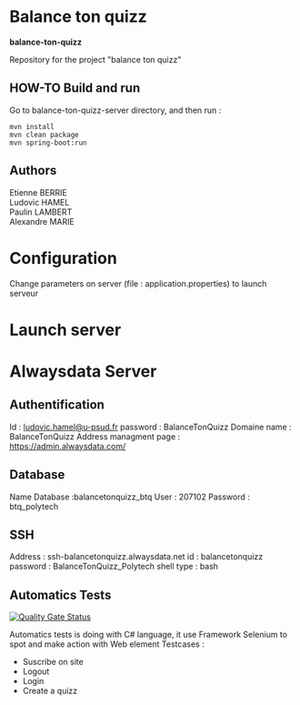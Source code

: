 # Balance ton quizz
**balance-ton-quizz**

Repository for the project "balance ton quizz"

## HOW-TO Build and run 

Go to balance-ton-quizz-server directory, and then run : 

```
mvn install
mvn clean package
mvn spring-boot:run
```

## Authors
Etienne BERRIE \
Ludovic HAMEL \
Paulin LAMBERT \
Alexandre MARIE
# Configuration
Change parameters on server (file : application.properties) to launch serveur

# Launch server

# Alwaysdata Server
## Authentification
Id : ludovic.hamel@u-psud.fr
password : BalanceTonQuizz
Domaine name : BalanceTonQuizz
Address managment page : https://admin.alwaysdata.com/
## Database
Name Database :balancetonquizz_btq
User : 207102
Password : btq_polytech
## SSH
Address : ssh-balancetonquizz.alwaysdata.net
id : balancetonquizz
password : BalanceTonQuizz_Polytech
shell type : bash

## Automatics Tests
[![Quality Gate Status](http://localhost:9005/api/project_badges/measure?project=BTQ_TestsAuto&metric=alert_status)](http://localhost:9005/dashboard?id=BTQ_TestsAuto)

Automatics tests is doing with C# language, it use Framework Selenium to spot and make action with Web element
Testcases :
- Suscribe on site
- Logout
- Login
- Create a quizz